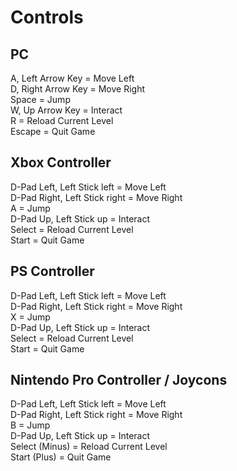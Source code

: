 # Controls
## PC
A, Left Arrow Key = Move Left  
D, Right Arrow Key = Move Right  
Space = Jump  
W, Up Arrow Key = Interact  
R = Reload Current Level  
Escape = Quit Game  

## Xbox Controller
D-Pad Left, Left Stick left = Move Left  
D-Pad Right, Left Stick right = Move Right  
A = Jump  
D-Pad Up, Left Stick up = Interact  
Select = Reload Current Level  
Start = Quit Game  

## PS Controller
D-Pad Left, Left Stick left = Move Left  
D-Pad Right, Left Stick right = Move Right  
X = Jump  
D-Pad Up, Left Stick up = Interact  
Select = Reload Current Level  
Start = Quit Game  

## Nintendo Pro Controller / Joycons
D-Pad Left, Left Stick left = Move Left  
D-Pad Right, Left Stick right = Move Right  
B = Jump  
D-Pad Up, Left Stick up = Interact  
Select (Minus) = Reload Current Level  
Start (Plus) = Quit Game  
